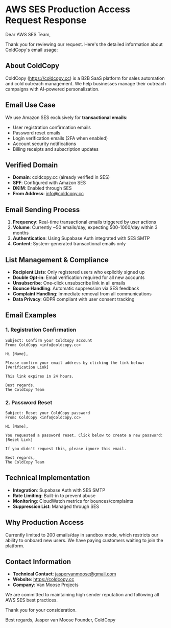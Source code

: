# AWS SES Production Access Request Response

Dear AWS SES Team,

Thank you for reviewing our request. Here's the detailed information about ColdCopy's email usage:

## About ColdCopy
ColdCopy (https://coldcopy.cc) is a B2B SaaS platform for sales automation and cold outreach management. We help businesses manage their outreach campaigns with AI-powered personalization.

## Email Use Case
We use Amazon SES exclusively for **transactional emails**:
- User registration confirmation emails
- Password reset emails
- Login verification emails (2FA when enabled)
- Account security notifications
- Billing receipts and subscription updates

## Verified Domain
- **Domain**: coldcopy.cc (already verified in SES)
- **SPF**: Configured with Amazon SES
- **DKIM**: Enabled through SES
- **From Address**: info@coldcopy.cc

## Email Sending Process
1. **Frequency**: Real-time transactional emails triggered by user actions
2. **Volume**: Currently ~50 emails/day, expecting 500-1000/day within 3 months
3. **Authentication**: Using Supabase Auth integrated with SES SMTP
4. **Content**: System-generated transactional emails only

## List Management & Compliance
- **Recipient Lists**: Only registered users who explicitly signed up
- **Double Opt-in**: Email verification required for all new accounts
- **Unsubscribe**: One-click unsubscribe link in all emails
- **Bounce Handling**: Automatic suppression via SES feedback
- **Complaint Handling**: Immediate removal from all communications
- **Data Privacy**: GDPR compliant with user consent tracking

## Email Examples

### 1. Registration Confirmation
```
Subject: Confirm your ColdCopy account
From: ColdCopy <info@coldcopy.cc>

Hi [Name],

Please confirm your email address by clicking the link below:
[Verification Link]

This link expires in 24 hours.

Best regards,
The ColdCopy Team
```

### 2. Password Reset
```
Subject: Reset your ColdCopy password
From: ColdCopy <info@coldcopy.cc>

Hi [Name],

You requested a password reset. Click below to create a new password:
[Reset Link]

If you didn't request this, please ignore this email.

Best regards,
The ColdCopy Team
```

## Technical Implementation
- **Integration**: Supabase Auth with SES SMTP
- **Rate Limiting**: Built-in to prevent abuse
- **Monitoring**: CloudWatch metrics for bounces/complaints
- **Suppression List**: Managed through SES

## Why Production Access
Currently limited to 200 emails/day in sandbox mode, which restricts our ability to onboard new users. We have paying customers waiting to join the platform.

## Contact Information
- **Technical Contact**: jaspervanmoose@gmail.com
- **Website**: https://coldcopy.cc
- **Company**: Van Moose Projects

We are committed to maintaining high sender reputation and following all AWS SES best practices.

Thank you for your consideration.

Best regards,
Jasper van Moose
Founder, ColdCopy